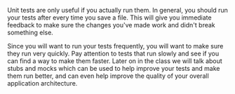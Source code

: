 
Unit tests are only useful if you actually run them. In general, you should run your tests after every time you save a file. This will give you immediate feedback to make sure the changes you've made work and didn't break something else. 

Since you will want to run your tests frequently, you will want to make sure they run very quickly. Pay attention to tests that run slowly and see if you can find a way to make them faster. Later on in the class we will talk about stubs and mocks which can be used to help improve your tests and make them run better, and can even help improve the quality of  your overall application architecture.
